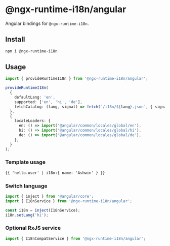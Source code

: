# @ngx-runtime-i18n/angular

Angular bindings for `@ngx-runtime-i18n`.

## Install

```bash
npm i @ngx-runtime-i18n
```

## Usage

```ts
import { provideRuntimeI18n } from '@ngx-runtime-i18n/angular';

provideRuntimeI18n(
  {
    defaultLang: 'en',
    supported: ['en', 'hi', 'de'],
    fetchCatalog: (lang, signal) => fetch(`/i18n/${lang}.json`, { signal }).then((r) => r.json()),
  },
  {
    localeLoaders: {
      en: () => import('@angular/common/locales/global/en'),
      hi: () => import('@angular/common/locales/global/hi'),
      de: () => import('@angular/common/locales/global/de'),
    },
  }
);
```

### Template usage

```html
{{ 'hello.user' | i18n:{ name: 'Ashwin' } }}
```

### Switch language

```ts
import { inject } from '@angular/core';
import { I18nService } from '@ngx-runtime-i18n/angular';

const i18n = inject(I18nService);
i18n.setLang('hi');
```

### Optional RxJS service

```ts
import { I18nCompatService } from '@ngx-runtime-i18n/angular';
```
